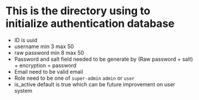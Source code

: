 # This is the directory using to initialize authentication database

- ID is uuid 
- username min 3 max 50
- raw password min 8 max 50
- Password and salt field needed to be generate by (Raw password + salt) + encryption = password 
- Email need to be valid email
- Role need to be one of `super-admin` `admin` or `user`
- is_active default is true which can be future improvement on user system 